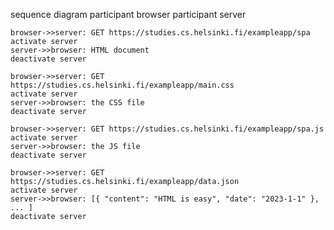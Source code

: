 sequence diagram
    participant browser
    participant server

    browser->>server: GET https://studies.cs.helsinki.fi/exampleapp/spa
    activate server
    server->>browser: HTML document
    deactivate server

    browser->>server: GET https://studies.cs.helsinki.fi/exampleapp/main.css
    activate server
    server->>browser: the CSS file
    deactivate server

    browser->>server: GET https://studies.cs.helsinki.fi/exampleapp/spa.js
    activate server
    server->>browser: the JS file
    deactivate server

    browser->>server: GET https://studies.cs.helsinki.fi/exampleapp/data.json
    activate server
    server->>browser: [{ "content": "HTML is easy", "date": "2023-1-1" }, ... ]
    deactivate server